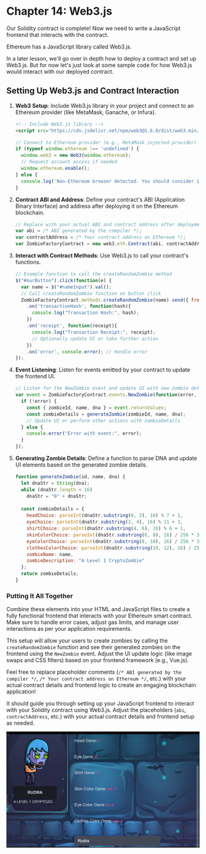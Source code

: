 
# Chapter 14: Web3.js

Our Solidity contract is complete! Now we need to write a JavaScript frontend that interacts with the contract.

Ethereum has a JavaScript library called Web3.js.

In a later lesson, we'll go over in depth how to deploy a contract and set up Web3.js. But for now let's just look at some sample code for how Web3.js would interact with our deployed contract.

## Setting Up Web3.js and Contract Interaction

1. **Web3 Setup**: Include Web3.js library in your project and connect to an Ethereum provider (like MetaMask, Ganache, or Infura).

   ```html
   <!-- Include Web3.js library -->
   <script src="https://cdn.jsdelivr.net/npm/web3@1.6.0/dist/web3.min.js"></script>
   ```

   ```javascript
   // Connect to Ethereum provider (e.g., MetaMask injected provider)
   if (typeof window.ethereum !== 'undefined') {
     window.web3 = new Web3(window.ethereum);
     // Request account access if needed
     window.ethereum.enable();
   } else {
     console.log('Non-Ethereum browser detected. You should consider installing MetaMask.');
   }
   ```

2. **Contract ABI and Address**: Define your contract's ABI (Application Binary Interface) and address after deploying it on the Ethereum blockchain.

   ```javascript
   // Replace with your actual ABI and contract address after deployment
   var abi = /* ABI generated by the compiler */;
   var contractAddress = /* Your contract address on Ethereum */;
   var ZombieFactoryContract = new web3.eth.Contract(abi, contractAddress);
   ```

3. **Interact with Contract Methods**: Use Web3.js to call your contract's functions.

   ```javascript
   // Example function to call the createRandomZombie method
   $("#ourButton").click(function(e) {
     var name = $("#nameInput").val();
     // Call createRandomZombie function on button click
     ZombieFactoryContract.methods.createRandomZombie(name).send({ from: /* sender address */, gas: /* gas limit */ })
       .on('transactionHash', function(hash){
         console.log("Transaction Hash:", hash);
       })
       .on('receipt', function(receipt){
         console.log("Transaction Receipt:", receipt);
         // Optionally update UI or take further action
       })
       .on('error', console.error); // Handle error
   });
   ```

4. **Event Listening**: Listen for events emitted by your contract to update the frontend UI.

   ```javascript
   // Listen for the NewZombie event and update UI with new zombie details
   var event = ZombieFactoryContract.events.NewZombie(function(error, event) {
     if (!error) {
       const { zombieId, name, dna } = event.returnValues;
       const zombieDetails = generateZombie(zombieId, name, dna);
       // Update UI or perform other actions with zombieDetails
     } else {
       console.error("Error with event:", error);
     }
   });
   ```

5. **Generating Zombie Details**: Define a function to parse DNA and update UI elements based on the generated zombie details.

   ```javascript
   function generateZombie(id, name, dna) {
     let dnaStr = String(dna);
     while (dnaStr.length < 16)
       dnaStr = "0" + dnaStr;

     const zombieDetails = {
       headChoice: parseInt(dnaStr.substring(0, 2), 16) % 7 + 1,
       eyeChoice: parseInt(dnaStr.substring(2, 4), 16) % 11 + 1,
       shirtChoice: parseInt(dnaStr.substring(4, 6), 16) % 6 + 1,
       skinColorChoice: parseInt(dnaStr.substring(6, 8), 16) / 256 * 360,
       eyeColorChoice: parseInt(dnaStr.substring(8, 10), 16) / 256 * 360,
       clothesColorChoice: parseInt(dnaStr.substring(10, 12), 16) / 256 * 360,
       zombieName: name,
       zombieDescription: "A Level 1 CryptoZombie"
     };
     return zombieDetails;
   }
   ```

### Putting It All Together

Combine these elements into your HTML and JavaScript files to create a fully functional frontend that interacts with your Ethereum smart contract. Make sure to handle error cases, adjust gas limits, and manage user interactions as per your application requirements.

This setup will allow your users to create zombies by calling the `createRandomZombie` function and see their generated zombies on the frontend using the `NewZombie` event. Adjust the UI update logic (like image swaps and CSS filters) based on your frontend framework (e.g., Vue.js).

Feel free to replace placeholder comments (`/* ABI generated by the compiler */`, `/* Your contract address on Ethereum */`, etc.) with your actual contract details and frontend logic to create an engaging blockchain application!


It should guide you through setting up your JavaScript frontend to interact with your Solidity contract using Web3.js. Adjust the placeholders (`abi`, `contractAddress`, etc.) with your actual contract details and frontend setup as needed.

![alt text](image.png)
